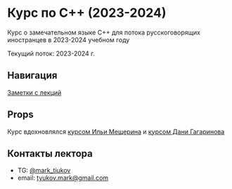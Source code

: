# Курс по С++ (2023-2024)

Курс о замечательном языке C++ для потока русскоговорящих иностранцев в 2023-2024 учебном году

Текущий поток: 2023-2024 г.

## Навигация

[Заметки с лекций](lecutres)

## Props

Курс вдохновлялся [курсом Ильи Мещерина](https://www.youtube.com/channel/UCGlYKd-FR4g0Tp4wF6_wxig) и [курсом Дани Гагаринова](https://gitlab.com/yaishenka/cpp_course/-/tree/main)

## Контакты лектора

* TG: [@mark_tiukov](t.me/mark_tiukov)
* email: tyukov.mark@gmail.com
